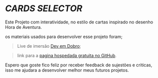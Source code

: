 # *CARDS SELECTOR*

Este Projeto com interatividade, no estilo de cartas inspirado no desenho Hora de Aventura. 

os materiais usados para desenvolver esse projeto foram;

> Live de imersão [Dev em Dobro](https://www.youtube.com/@DevemDobro);


> link para a [pagina hospedada gratuita no GitHub](https://gabrielmatheus1.github.io/Cards-Selector/).


Espero que goste fico feliz por receber feedback de sujestões e criticas, isso me ajudara a desenvolver melhor meus futuros projetos.
